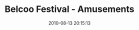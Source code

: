 ---
id: 72157638085071984
title: Belcoo Festival - Amusements
cover: https://farm6.staticflickr.com/5503/11069860725_8174251a20_q.jpg
date: 2010-08-13 20:15:13
photos:
  - thumbnail: https://farm6.staticflickr.com/5503/11069860725_8174251a20_q.jpg
    original: https://farm6.staticflickr.com/5503/11069860725_ce6b6fb55b_o.jpg
    title: _MG_0038
  - thumbnail: https://farm8.staticflickr.com/7388/11070022923_5df3005587_q.jpg
    original: https://farm8.staticflickr.com/7388/11070022923_a37415bfc1_o.jpg
    title: _MG_0040
  - thumbnail: https://farm6.staticflickr.com/5509/11070022283_4af9132e49_q.jpg
    original: https://farm6.staticflickr.com/5509/11070022283_a1bca2804b_o.jpg
    title: _MG_0045
  - thumbnail: https://farm4.staticflickr.com/3729/11069978944_edb66daba1_q.jpg
    original: https://farm4.staticflickr.com/3729/11069978944_09e1611f9b_o.jpg
    title: _MG_0048
  - thumbnail: https://farm4.staticflickr.com/3688/11069978284_161bef4615_q.jpg
    original: https://farm4.staticflickr.com/3688/11069978284_17e4bc1ccc_o.jpg
    title: _MG_0051
  - thumbnail: https://farm4.staticflickr.com/3807/11069865525_4db0cd1fe4_q.jpg
    original: https://farm4.staticflickr.com/3807/11069865525_f2e40fe628_o.jpg
    title: _MG_0054
  - thumbnail: https://farm3.staticflickr.com/2861/11069977334_015f4ca53c_q.jpg
    original: https://farm3.staticflickr.com/2861/11069977334_b21d4e0b02_o.jpg
    title: _MG_0056
  - thumbnail: https://farm4.staticflickr.com/3775/11069976484_e0d27536c1_q.jpg
    original: https://farm4.staticflickr.com/3775/11069976484_ee9554c20e_o.jpg
    title: _MG_0062
  - thumbnail: https://farm3.staticflickr.com/2853/11069964186_6a13ec9df6_q.jpg
    original: https://farm3.staticflickr.com/2853/11069964186_3793a7a311_o.jpg
    title: _MG_0063
  - thumbnail: https://farm3.staticflickr.com/2850/11069862985_14d7f1cfd1_q.jpg
    original: https://farm3.staticflickr.com/2850/11069862985_8d614c182e_o.jpg
    title: _MG_0064
  - thumbnail: https://farm6.staticflickr.com/5529/11069975154_cf888a3847_q.jpg
    original: https://farm6.staticflickr.com/5529/11069975154_6a43458d1f_o.jpg
    title: _MG_0065
  - thumbnail: https://farm6.staticflickr.com/5520/11069861945_29ab433cc2_q.jpg
    original: https://farm6.staticflickr.com/5520/11069861945_eee364f44e_o.jpg
    title: _MG_0066
  - thumbnail: https://farm4.staticflickr.com/3822/11069861395_0148c2acc8_q.jpg
    original: https://farm4.staticflickr.com/3822/11069861395_b04bb7e822_o.jpg
    title: IMG_0002
  - thumbnail: https://farm8.staticflickr.com/7350/11069860845_979351d822_q.jpg
    original: https://farm8.staticflickr.com/7350/11069860845_da690d0d80_o.jpg
    title: IMG_0032
---